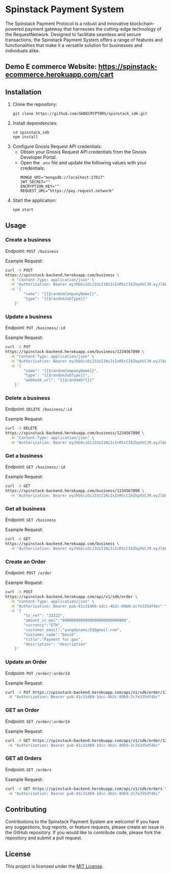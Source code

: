 # Spinstack Payment System

The Spinstack Payment Protocol is a robust and innovative blockchain-powered payment gateway that harnesses the cutting-edge technology of the RequestNetwork. Designed to facilitate seamless and secure transactions, the Spinstack Payment System offers a range of features and functionalities that make it a versatile solution for businesses and individuals alike.

## Demo E commerce Website: https://spinstack-ecommerce.herokuapp.com/cart

## Installation

1. Clone the repository:
   ```
   git clone https://github.com/GHDECRYPTORS/spinstack_sdk.git
   ```
2. Install dependencies:
   ```
   cd spinstack_sdk
   npm install
   ```
3. Configure Gnosis Request API credentials:
   - Obtain your Gnosis Request API credentials from the Gnosis Developer Portal.
   - Open the `.env` file and update the following values with your credentials:
     ```
     MONGO_URI="mongodb://localhost:27017"
     JWT_SECRET=""
     ENCRYPTION_KEY=""
     REQUEST_URL="https://pay.request.network"
     ```
4. Start the application:
   ```
   npm start
   ```

## Usage

### Create a business

Endpoint: `POST /business`

Example Request:

```bash
curl -X POST
https://spinstack-backend.herokuapp.com/business \
  -H "Content-Type: application/json" \
  -H "Authorization: Bearer eyJhbGciOiJIUzI1NiIsInR5cCI6IkpXVCJ9.eyJlbWFpbCI6ImRhd3Nvbl90cmVtYmxheUB5YWhvby5jb20iLCJmdWxsX25hbWUiOiJKb25hdGhhbiBNY0N1bGxvdWdoIiwiX2lkIjoiNjQ3MWU0N2JmMmE3MjM1ZDNlODNkYmJkIiwiaWF0IjoxNjg1MTg1NjgyfQ.8VtuREFUKtjcBVIQiBpX3QiKx6taAo6zwm5rN7Ctl6o" \
  -d '{
        "name": "{{$randomCompanyName}}",
        "type": "{{$randomJobType}}"
    }'
```

### Update a business

Endpoint: `PUT /business/:id`

Example Request:

```bash
curl -X PUT
https://spinstack-backend.herokuapp.com/business/1234567890 \
  -H "Content-Type: application/json" \
  -H "Authorization: Bearer eyJhbGciOiJIUzI1NiIsInR5cCI6IkpXVCJ9.eyJlbWFpbCI6ImRhd3Nvbl90cmVtYmxheUB5YWhvby5jb20iLCJmdWxsX25hbWUiOiJKb25hdGhhbiBNY0N1bGxvdWdoIiwiX2lkIjoiNjQ3MWU0N2JmMmE3MjM1ZDNlODNkYmJkIiwiaWF0IjoxNjg1MTg1NjgyfQ.8VtuREFUKtjcBVIQiBpX3QiKx6taAo6zwm5rN7Ctl6o" \
  -d '{
        "name": "{{$randomCompanyName}}",
        "type": "{{$randomJobType}}",
        "webhook_url": "{{$randomUrl}}"
    }'
```

### Delete a business

Endpoint: `DELETE /business/:id`

Example Request:

```bash
curl -X DELETE
https://spinstack-backend.herokuapp.com/business/1234567890 \
  -H "Content-Type: application/json" \
  -H "Authorization: Bearer eyJhbGciOiJIUzI1NiIsInR5cCI6IkpXVCJ9.eyJlbWFpbCI6ImRhd3Nvbl90cmVtYmxheUB5YWhvby5jb20iLCJmdWxsX25hbWUiOiJKb25hdGhhbiBNY0N1bGxvdWdoIiwiX2lkIjoiNjQ3MWU0N2JmMmE3MjM1ZDNlODNkYmJkIiwiaWF0IjoxNjg1MTg1NjgyfQ.8VtuREFUKtjcBVIQiBpX3QiKx6taAo6zwm5rN7Ctl6o"
```

### Get a business

Endpoint: `GET /business/:id`

Example Request:

```bash
curl -X GET
https://spinstack-backend.herokuapp.com/business/1234567890 \
  -H "Authorization: Bearer eyJhbGciOiJIUzI1NiIsInR5cCI6IkpXVCJ9.eyJlbWFpbCI6ImRhd3Nvbl90cmVtYmxheUB5YWhvby5jb20iLCJmdWxsX25hbWUiOiJKb25hdGhhbiBNY0N1bGxvdWdoIiwiX2lkIjoiNjQ3MWU0N2JmMmE3MjM1ZDNlODNkYmJkIiwiaWF0IjoxNjg1MTg1NjgyfQ.8VtuREFUKtjcBVIQiBpX3QiKx6taAo6zwm5rN7Ctl6o"
```

### Get all business

Endpoint: `GET /business`

Example Request:

```bash
curl -X GET
https://spinstack-backend.herokuapp.com/business \
  -H "Authorization: Bearer eyJhbGciOiJIUzI1NiIsInR5cCI6IkpXVCJ9.eyJlbWFpbCI6ImRhd3Nvbl90cmVtYmxheUB5YWhvby5jb20iLCJmdWxsX25hbWUiOiJKb25hdGhhbiBNY0N1bGxvdWdoIiwiX2lkIjoiNjQ3MWU0N2JmMmE3MjM1ZDNlODNkYmJkIiwiaWF0IjoxNjg1MTg1NjgyfQ.8VtuREFUKtjcBVIQiBpX3QiKx6taAo6zwm5rN7Ctl6o"
```

### Create an Order

Endpoint: `POST /order`

Example Request:

```bash
curl -X POST
https://spinstack-backend.herokuapp.com/api/v1/sdk/order \
  -H "Content-Type: application/json" \
  -H "Authorization: Bearer pub-41c31d69-1dcc-4b2c-89b9-2c7e335df4bc" \
  -d '{
        "tx_ref": "33222",
        "amount_in_wei":"8000000000000000000000000000",
        "currency":"ETH",
        "customer_email":"yungdynamic53@gmail.com",
        "customer_name":"David",
        "title":"Payment for gas",
        "description": "description"
    }'
```

### Update an Order

Endpoint: `PUT /order/:orderId`

Example Request:

```bash
curl -X PUT https://spinstack-backend.herokuapp.com/api/v1/sdk/order/1234567890 \
 -H "Authorization: Bearer pub-41c31d69-1dcc-4b2c-89b9-2c7e335df4bc"
```

### GET an Order

Endpoint: `GET /order/:orderId`

Example Request:

```bash
curl -X GET https://spinstack-backend.herokuapp.com/api/v1/sdk/order/1234567890 \
 -H "Authorization: Bearer pub-41c31d69-1dcc-4b2c-89b9-2c7e335df4bc"
```
### GET all Orders

Endpoint: `GET /orders`

Example Request:

```bash
curl -X GET https://spinstack-backend.herokuapp.com/api/v1/sdk/orders \
 -H "Authorization: Bearer pub-41c31d69-1dcc-4b2c-89b9-2c7e335df4bc"
```

## Contributing

Contributions to the Spinstack Payment System are welcome! If you have any suggestions, bug reports, or feature requests, please create an issue in the GitHub repository. If you would like to contribute code, please fork the repository and submit a pull request.

## License

This project is licensed under the [MIT License](LICENSE).
